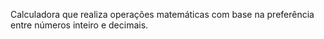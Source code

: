 Calculadora que realiza operações matemáticas com base na preferência entre números inteiro e decimais.
